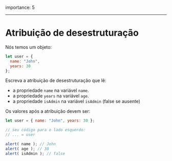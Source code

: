 importance: 5

---

# Atribuição de desestruturação

Nós temos um objeto:

```js
let user = {
  name: "John",
  years: 30
};
```

Escreva a atribuição de desestruturação que lê:

- a propriedade `name` na variável `name`.
- a propriedade `years` na variável `age`.
- a propriedade `isAdmin` na variável `isAdmin` (false se ausente)

Os valores após a atribuição devem ser:

```js
let user = { name: "John", years: 30 };

// seu código para o lado esquerdo:
// ... = user

alert( name ); // John
alert( age ); // 30
alert( isAdmin ); // false
```
